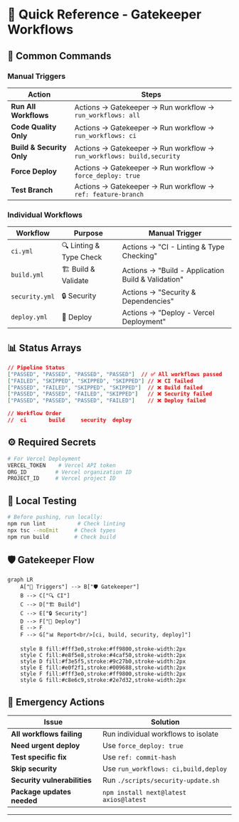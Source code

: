 # 🚀 Quick Reference - Gatekeeper Workflows

## 🎯 Common Commands

### Manual Triggers

| Action | Steps |
|--------|-------|
| **Run All Workflows** | Actions → Gatekeeper → Run workflow → `run_workflows: all` |
| **Code Quality Only** | Actions → Gatekeeper → Run workflow → `run_workflows: ci` |
| **Build & Security Only** | Actions → Gatekeeper → Run workflow → `run_workflows: build,security` |
| **Force Deploy** | Actions → Gatekeeper → Run workflow → `force_deploy: true` |
| **Test Branch** | Actions → Gatekeeper → Run workflow → `ref: feature-branch` |

### Individual Workflows

| Workflow | Purpose | Manual Trigger |
|----------|---------|----------------|
| `ci.yml` | 🔍 Linting & Type Check | Actions → "CI - Linting & Type Checking" |
| `build.yml` | 🏗️ Build & Validate | Actions → "Build - Application Build & Validation" |
| `security.yml` | 🔒 Security | Actions → "Security & Dependencies" |
| `deploy.yml` | 🚀 Deploy | Actions → "Deploy - Vercel Deployment" |

## 📊 Status Arrays

```json
// Pipeline Status
["PASSED", "PASSED", "PASSED", "PASSED"]  // ✅ All workflows passed
["FAILED", "SKIPPED", "SKIPPED", "SKIPPED"] // ❌ CI failed
["PASSED", "FAILED", "SKIPPED", "SKIPPED"]  // ❌ Build failed
["PASSED", "PASSED", "FAILED", "SKIPPED"]   // ❌ Security failed
["PASSED", "PASSED", "PASSED", "FAILED"]    // ❌ Deploy failed

// Workflow Order
//  ci       build     security  deploy
```

## ⚙️ Required Secrets

```bash
# For Vercel Deployment
VERCEL_TOKEN    # Vercel API token
ORG_ID         # Vercel organization ID
PROJECT_ID     # Vercel project ID
```

## 🔧 Local Testing

```bash
# Before pushing, run locally:
npm run lint          # Check linting
npx tsc --noEmit     # Check types  
npm run build        # Check build
```

## 🛡️ Gatekeeper Flow

```mermaid
graph LR
    A["🎯 Triggers"] --> B["🛡️ Gatekeeper"]
    B --> C["🔍 CI"]
    C --> D["🏗️ Build"]
    C --> E["🔒 Security"]
    D --> F["🚀 Deploy"]
    E --> F
    F --> G["📊 Report<br/>[ci, build, security, deploy]"]
    
    style B fill:#fff3e0,stroke:#ff9800,stroke-width:2px
    style C fill:#e8f5e8,stroke:#4caf50,stroke-width:2px
    style D fill:#f3e5f5,stroke:#9c27b0,stroke-width:2px
    style E fill:#e0f2f1,stroke:#009688,stroke-width:2px
    style F fill:#fff3e0,stroke:#ff9800,stroke-width:2px
    style G fill:#c8e6c9,stroke:#2e7d32,stroke-width:2px
```

## 🚨 Emergency Actions

| Issue | Solution |
|-------|----------|
| **All workflows failing** | Run individual workflows to isolate |
| **Need urgent deploy** | Use `force_deploy: true` |
| **Test specific fix** | Use `ref: commit-hash` |
| **Skip security** | Use `run_workflows: ci,build,deploy` |
| **Security vulnerabilities** | Run `./scripts/security-update.sh` |
| **Package updates needed** | `npm install next@latest axios@latest` |

---
